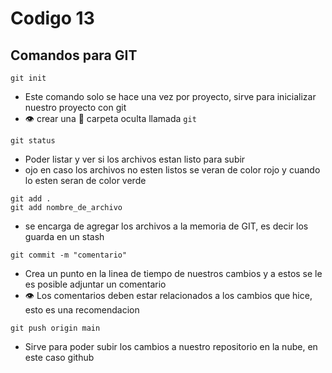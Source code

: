 # Codigo 13

## Comandos para GIT

```
git init
```
- Este comando solo se hace una vez por proyecto, sirve para inicializar nuestro proyecto con git
- :eye: crear una :file_folder: carpeta oculta llamada ```git```
```
git status
```
- Poder listar y ver si los archivos estan listo para subir
- ojo en caso los archivos no esten listos se veran de color rojo y cuando lo esten seran de color verde


```
git add .
git add nombre_de_archivo
```
- se encarga de agregar los archivos a la memoria de GIT, es decir los guarda en un stash

```
git commit -m "comentario"
```
- Crea un punto en la linea de tiempo de nuestros cambios y a estos se le es posible adjuntar un comentario
- :eye: Los comentarios deben estar relacionados a los cambios que hice, esto es una recomendacion

```
git push origin main
```
- Sirve para poder subir los cambios a nuestro repositorio en la nube, en este caso github
